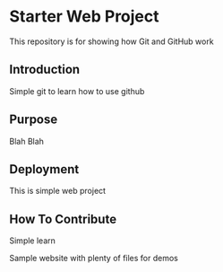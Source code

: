 # Starter Web Project

This repository is for showing how Git and GitHub work

## Introduction

Simple git to learn how to use github
## Purpose
Blah Blah
## Deployment
This is simple web project
## How To Contribute
Simple learn 

Sample website with plenty of files for demos